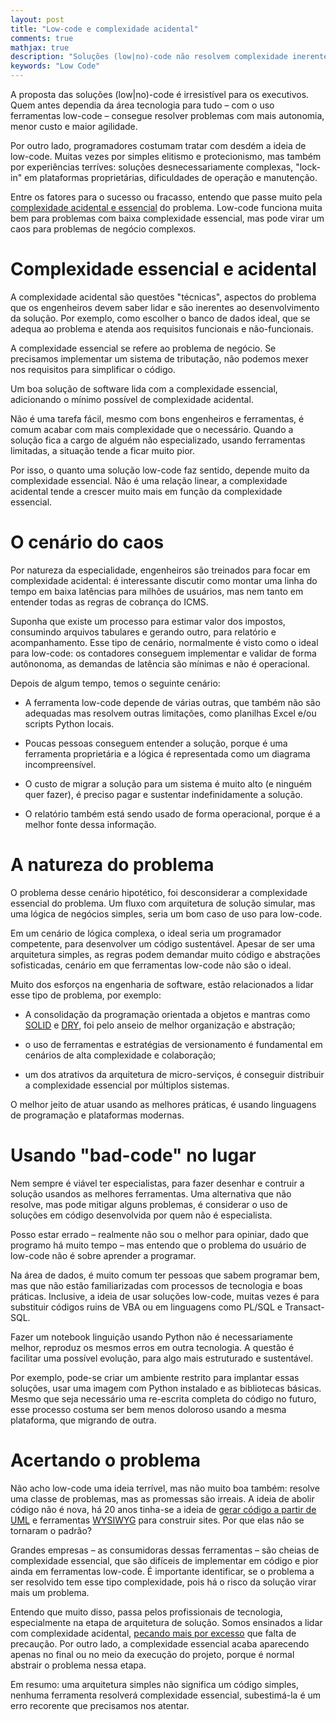 ```yaml
---
layout: post
title: "Low-code e complexidade acidental"
comments: true
mathjax: true
description: "Soluções (low|no)-code não resolvem complexidade inerente"
keywords: "Low Code"
---
```


A proposta das soluções \(low\|no\)-code é irresistível para os executivos. Quem antes dependia da área tecnologia para tudo – com o uso ferramentas low-code – consegue resolver problemas com mais autonomia, menor custo e maior agilidade.

Por outro lado, programadores costumam tratar com desdém a ideia de low-code. Muitas vezes por simples elitismo e protecionismo, mas também por experiências terríves: soluções desnecessariamente complexas, "lock-in" em plataformas proprietárias, dificuldades de operação e manutenção.

Entre os fatores para o sucesso ou fracasso, entendo que passe muito pela [complexidade acidental e essencial](https://en.wikipedia.org/wiki/No_Silver_Bullet) do problema. Low-code funciona muita bem para problemas com baixa complexidade essencial, mas pode virar um caos para problemas de negócio complexos.

# Complexidade essencial e acidental

A complexidade acidental são questões "técnicas", aspectos do problema que os engenheiros devem saber lidar e são inerentes ao desenvolvimento da solução. Por exemplo, como escolher o banco de dados ideal, que se adequa ao problema e atenda aos requisitos funcionais e não-funcionais.

A complexidade essencial se refere ao problema de negócio. Se precisamos implementar um sistema de tributação, não podemos mexer nos requisitos para simplificar o código.

Um boa solução de software lida com a complexidade essencial, adicionando o mínimo possível de complexidade acidental. 

Não é uma tarefa fácil, mesmo com bons engenheiros e ferramentas, é comum acabar com mais complexidade que o necessário. Quando a solução fica a cargo de alguém não especializado, usando ferramentas limitadas, a situação tende a ficar muito pior.

Por isso, o quanto uma solução low-code faz sentido, depende muito da complexidade essencial. Não é uma relação linear, a complexidade acidental tende a crescer muito mais em função da complexidade essencial.

# O cenário do caos

Por natureza da especialidade, engenheiros são treinados para focar em complexidade acidental: é interessante discutir como montar uma linha do tempo em baixa latências para milhões de usuários, mas nem tanto em entender todas as regras de cobrança do ICMS.

Suponha que existe um processo para estimar valor dos impostos, consumindo arquivos tabulares e gerando outro, para relatório e acompanhamento. Esse tipo de cenário, normalmente é visto como o ideal para low-code: os contadores conseguem implementar e validar de forma autônonoma, as demandas de latência são mínimas e não é operacional.

Depois de algum tempo, temos o seguinte cenário:

* A ferramenta low-code depende de várias outras, que também não são adequadas mas resolvem outras limitações, como planilhas Excel e/ou scripts Python locais.

* Poucas pessoas conseguem entender a solução, porque é uma ferramenta proprietária e a lógica é representada como um diagrama incompreensível.

* O custo de migrar a solução para um sistema é muito alto (e ninguém quer fazer), é preciso pagar e sustentar indefinidamente a solução.

* O relatório também está sendo usado de forma operacional, porque é a melhor fonte dessa informação.

# A natureza do problema

O problema desse cenário hipotético, foi desconsiderar a complexidade essencial do problema. Um fluxo com arquitetura de solução simular, mas uma lógica de negócios simples, seria um bom caso de uso para low-code.

Em um cenário de lógica complexa, o ideal seria um programador competente, para desenvolver um código sustentável. Apesar de ser uma arquitetura simples, as regras podem demandar muito código e abstrações sofisticadas, cenário em que ferramentas low-code não são o ideal.

Muito dos esforços na engenharia de software, estão relacionados a lidar esse tipo de problema, por exemplo:

* A consolidação da programação orientada a objetos e mantras como [SOLID](https://en.wikipedia.org/wiki/SOLID) e [DRY](https://en.wikipedia.org/wiki/Don%27t_repeat_yourself), foi pelo anseio de melhor organização e abstração;

* o uso de ferramentas e estratégias de versionamento é fundamental em cenários de alta complexidade e colaboração;

* um dos atrativos da arquitetura de micro-serviços, é conseguir distribuir a complexidade essencial por múltiplos sistemas.

O melhor jeito de atuar usando as melhores práticas, é usando linguagens de programação e plataformas modernas. 

# Usando "bad-code" no lugar

Nem sempre é viável ter especialistas, para fazer desenhar e contruir a solução usandos as melhores ferramentas. Uma alternativa que não resolve, mas pode mitigar alguns problemas, é considerar o uso de soluções em código desenvolvida por quem não é especialista.

Posso estar errado – realmente não sou o melhor para opiniar, dado que programo há muito tempo – mas entendo que o problema do usuário de low-code não é sobre aprender a programar.

Na área de dados, é muito comum ter pessoas que sabem programar bem, mas que não estão familiarizadas com processos de tecnologia e boas práticas. Inclusive, a ideia de usar soluções low-code, muitas vezes é para substituir códigos ruins de VBA ou em linguagens como PL/SQL e Transact-SQL. 

Fazer um notebook linguição usando Python não é necessariamente melhor, reproduz os mesmos erros em outra tecnologia. A questão é facilitar uma possível evolução, para algo mais estruturado e sustentável.

Por exemplo, pode-se criar um ambiente restrito para implantar essas soluções, usar uma imagem com Python instalado e as bibliotecas básicas. Mesmo que seja necessário uma re-escrita completa do código no futuro, esse processo costuma ser bem menos doloroso usando a mesma plataforma, que migrando de outra.

# Acertando o problema

Não acho low-code uma ideia terrível, mas não muito boa também: resolve uma classe de problemas, mas as promessas são irreais. A ideia  de abolir código não é nova, há 20 anos tinha-se a ideia de [gerar código a partir de UML](https://en.wikipedia.org/wiki/Rational_Software_Modeler) e ferramentas [WYSIWYG](https://en.wikipedia.org/wiki/WYSIWYG) para construir sites. Por que elas não se tornaram o padrão?

Grandes empresas – as consumidoras dessas ferramentas – são cheias de complexidade essencial, que são difíceis de implementar em código e pior ainda em ferramentas low-code. É importante identificar, se o problema a ser resolvido tem esse tipo complexidade, pois há o risco da solução virar mais um problema.

Entendo que muito disso, passa pelos profissionais de tecnologia, especialmente na etapa de arquitetura de solução. Somos ensinados a lidar com complexidade acidental, [pecando mais por excesso](https://blog.bradfieldcs.com/you-are-not-google-84912cf44afb?gi=7cf9084614af) que falta de precaução. Por outro lado, a complexidade essencial acaba aparecendo apenas no final ou no meio da execução do projeto, porque é normal abstrair o problema nessa etapa.

Em resumo: uma arquitetura simples não significa um código simples, nenhuma ferramenta resolverá complexidade essencial, subestimá-la é um erro recorente que precisamos nos atentar.